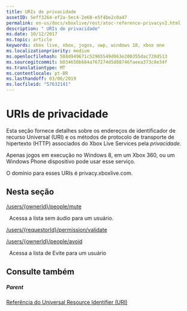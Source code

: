 ```yaml
---
title: URIs de privacidade
assetID: 5eff3264-ef2a-5ec4-2e68-e5f4be2c0a47
permalink: en-us/docs/xboxlive/rest/atoc-reference-privacyv2.html
description: " URIs de privacidade"
ms.date: 10/12/2017
ms.topic: article
keywords: xbox live, xbox, jogos, uwp, windows 10, xbox one
ms.localizationpriority: medium
ms.openlocfilehash: 588d949671c52965549d963e200355dac720d513
ms.sourcegitcommit: b034650b684a767274d5d88746faeea373c8e34f
ms.translationtype: MT
ms.contentlocale: pt-BR
ms.lasthandoff: 03/06/2019
ms.locfileid: "57632141"
---
```

# <a name="privacy-uris"></a>URIs de privacidade
 
Esta seção fornece detalhes sobre os endereços de identificador de recurso Universal (URI) e os métodos de protocolo de transporte de hipertexto (HTTP) associados do Xbox Live Services pela *privacidade*.
 
Apenas jogos em execução no Windows 8, em um Xbox 360, ou um Windows Phone dispositivo pode usar esse serviço.
 
O domínio para esses URIs é privacy.xboxlive.com.
 
<a id="ID4EPB"></a>

 
## <a name="in-this-section"></a>Nesta seção

[/users/{ownerId}/people/mute](uri-privacyusersowneridpeoplemute.md)

&nbsp;&nbsp;Acessa a lista sem áudio para um usuário.

[/users/{requestorId}/permission/validate](uri-privacyusersrequestoridpermissionvalidate.md)

[/users/{ownerId}/people/avoid](uri-privacyusersxuidpeopleavoid.md)

&nbsp;&nbsp;Acessa a lista de Evite para um usuário
 
<a id="ID4E2B"></a>

 
## <a name="see-also"></a>Consulte também
 
<a id="ID4E4B"></a>

 
##### <a name="parent"></a>Parent 

[Referência do Universal Resource Identifier (URI)](../atoc-xboxlivews-reference-uris.md)

   